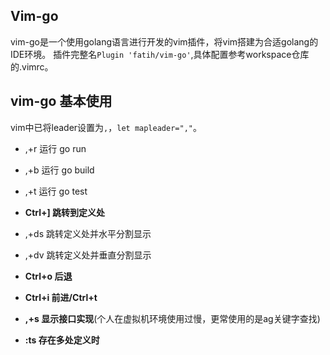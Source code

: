 ## Vim-go
vim-go是一个使用golang语言进行开发的vim插件，将vim搭建为合适golang的IDE环境。
插件完整名`Plugin 'fatih/vim-go'`,具体配置参考workspace仓库的.vimrc。


## vim-go 基本使用
vim中已将leader设置为`,`，`let mapleader=","`。
- ,+r  运行 go run
- ,+b  运行 go build
- ,+t  运行 go test


- **Ctrl+]  跳转到定义处**
- ,+ds  跳转定义处并水平分割显示
- ,+dv  跳转定义处并垂直分割显示


- **Ctrl+o 后退**
- **Ctrl+i  前进/Ctrl+t**


- **,+s    显示接口实现**(个人在虚拟机环境使用过慢，更常使用的是ag关键字查找) 


- **:ts 存在多处定义时**  

